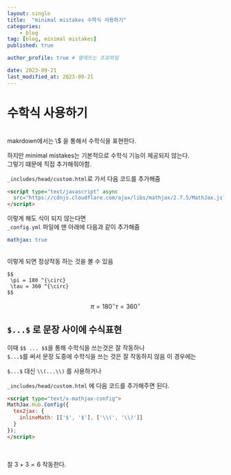 ```yaml
---
layout: single
title:  "minimal mistakes 수학식 사용하기"
categories: 
    - blog
tag: [blog, minimal mistakes]
published: true

author_profile: true # 옆에뜨는 프로파일

date: 2023-09-21
last_modified_at: 2023-09-21
---
```



# 수학식 사용하기
<br/>
makrdown에서는 \$ 을 통해서 수학식을 표현한다. 

하지만 minimal mistakes는 기본적으로 수학식 기능이 제공되지 않는다. <br>
그렇기 떄문에 직접 추가해줘야함.

`_includes/head/custom.html`로 가서 다음 코드를 추가해줌

```html
<script type="text/javascript" async
  src="https://cdnjs.cloudflare.com/ajax/libs/mathjax/2.7.5/MathJax.js?config=TeX-MML-AM_CHTML">
</script>
```


이렇게 해도 식이 되지 않는다면<br>
`_config.yml` 파일에 맨 아래에 다음과 같이 추가해줌

```yaml
mathjax: true
```


<br>
이렇게 되면 정상작동 하는 것을 볼 수 있음

```
$$
 \pi = 180 ^{\circ}
 \tau = 360 ^{\circ}
$$
```
$$
 \pi = 180 ^{\circ}
 \tau = 360 ^{\circ}
$$

## `$...$` 로 문장 사이에 수식표현

이때 `$$ ... $$`을 통해 수학식을 쓰는것은 잘 작동하나 <br>
`$...$`를 써서 문장 도중에 수학식을 쓰는 것은 잘 작동하지 않음 이 경우에는 <br>

`$...$` 대신 `\\(...\\)` 를 사용하거나

`_includes/head/custom.html` 에 다음 코드를 추가해주면 된다.

```html
<script type="text/x-mathjax-config">
MathJax.Hub.Config({
  tex2jax: {
    inlineMath: [['$', '$'], ['\\(', '\\)']]
  }
});
</script>
```

<br>

잘 $3 + 3 = 6$ 작동한다.